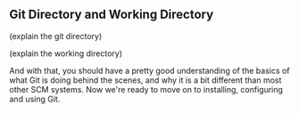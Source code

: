 ## Git Directory and Working Directory ##

(explain the git directory)

(explain the working directory)

And with that, you should have a pretty good understanding of the basics of 
what Git is doing behind the scenes, and why it is a bit different than most
other SCM systems.  Now we're ready to move on to installing, configuring and 
using Git.